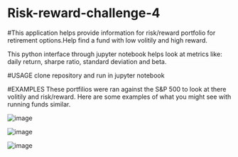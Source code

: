 # Risk-reward-challenge-4

#This application helps provide information for risk/reward portfolio for retirement options.Help find a fund with low volitily and high reward.

This python interface through jupyter notebook helps look at metrics like: daily return, sharpe ratio, standard deviation and beta.

#USAGE
clone repository and run in jupyter notebook


#EXAMPLES
These portfilios were ran against the S&P 500 to look at there volitily and risk/reward. Here are some examples of what you might see with running funds similar.

![image](https://user-images.githubusercontent.com/107014664/186518803-39324e64-509b-41b8-abbc-51eac7cfba1b.png)




![image](https://user-images.githubusercontent.com/107014664/186518959-006d9a33-53af-4a86-b68b-eab4b054275f.png)



![image](https://user-images.githubusercontent.com/107014664/186519131-99c81afe-7552-428e-a485-b56c24b45fbb.png)
